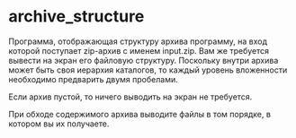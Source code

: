 # archive_structure
Программа, отображающая структуру архива
программу, на вход которой поступает zip-архив с именем input.zip. Вам же требуется вывести на экран его файловую структуру.
Поскольку внутри архива может быть своя иерархия каталогов, то каждый уровень вложенности необходимо предварить двумя пробелами.

Если архив пустой, то ничего выводить на экран не требуется.

При обходе содержимого архива выводите файлы в том порядке, в котором вы их получаете.
